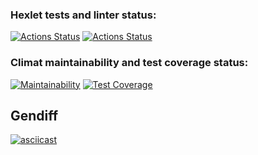 ### Hexlet tests and linter status:
[![Actions Status](https://github.com/sxemixa/frontend-project-46/actions/workflows/myfirstcheck.yml/badge.svg)](https://github.com/sxemixa/frontend-project-46/actions)
[![Actions Status](https://github.com/sxemixa/frontend-project-46/actions/workflows/hexlet-check.yml/badge.svg)](https://github.com/sxemixa/frontend-project-46/actions)
### Climat maintainability and test coverage status:
[![Maintainability](https://api.codeclimate.com/v1/badges/aaebd675ec5f9dbd100d/maintainability)](https://codeclimate.com/github/sxemixa/frontend-project-46/maintainability)
[![Test Coverage](https://api.codeclimate.com/v1/badges/aaebd675ec5f9dbd100d/test_coverage)](https://codeclimate.com/github/sxemixa/frontend-project-46/test_coverage)

## Gendiff
[![asciicast](https://asciinema.org/a/HvL8yrWxPDbt8xgmDkeLcn8SF.svg)](https://asciinema.org/a/HvL8yrWxPDbt8xgmDkeLcn8SF)